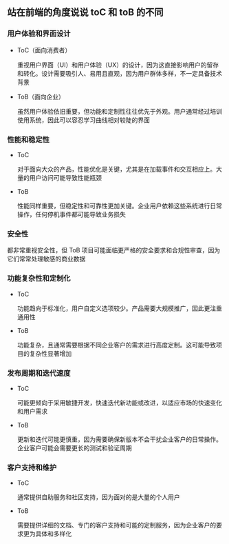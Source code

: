 ## 站在前端的角度说说 toC 和 toB 的不同

### 用户体验和界面设计

- ToC（面向消费者）

  重视用户界面（UI）和用户体验（UX）的设计，因为这直接影响用户的留存和转化。设计需要吸引人、易用且直观，因为用户群体多样，不一定具备技术背景

- ToB（面向企业）

  虽然用户体验依旧重要，但功能和定制性往往优先于外观。用户通常经过培训使用系统，因此可以容忍学习曲线相对较陡的界面

### 性能和稳定性

- ToC

  对于面向大众的产品，性能优化是关键，尤其是在加载事件和交互相应上。大量的用户访问可能导致性能瓶颈

- ToB

  性能同样重要，但稳定性和可靠性更加关键。企业用户依赖这些系统进行日常操作，任何停机事件都可能导致业务损失

### 安全性

都非常重视安全性，但 ToB 项目可能面临更严格的安全要求和合规性审查，因为它们常常处理敏感的商业数据

### 功能复杂性和定制化

- ToC

  功能趋向于标准化，用户自定义选项较少。产品需要大规模推广，因此更注重通用性

- ToB

  功能复杂，且通常需要根据不同企业客户的需求进行高度定制。这可能导致项目的复杂性显著增加

### 发布周期和迭代速度

- ToC

  可能更倾向于采用敏捷开发，快速迭代新功能或改进，以适应市场的快速变化和用户需求

- ToB

  更新和迭代可能更慎重，因为需要确保新版本不会干扰企业客户的日常操作。企业客户可能会需要更长的测试和验证周期

### 客户支持和维护

- ToC

  通常提供自助服务和社区支持，因为面对的是大量的个人用户

- ToB

  需要提供详细的文档、专门的客户支持和可能的定制服务，因为企业客户的要求更为具体和多样化
